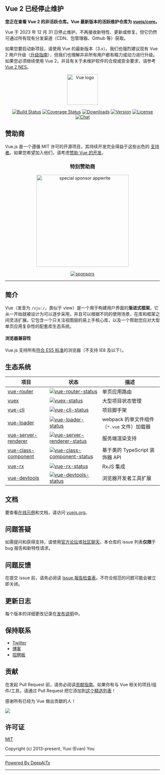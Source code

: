 ## Vue 2 已经停止维护

**您正在查看 Vue 2 的非活跃仓库。Vue 最新版本的活跃维护仓库为 [vuejs/core](https://github.com/vuejs/core)。**

Vue 于 2023 年 12 月 31 日停止维护。不再接收新特性、更新或修复。但它仍然可通过所有现有分发渠道（CDN、包管理器、Github 等）获取。

如果您要启动新项目，请使用 Vue 的最新版本（3.x）。我们也强烈建议现有 Vue 2 用户升级（[升级指南](https://v3-migration.vuejs.org/)），但我们也理解并非所有用户都有精力或动力进行升级。如果您必须继续使用 Vue 2，并且有关于未维护软件的合规或安全要求，请参考 [Vue 2 NES](https://www.herodevs.com/support/nes-vue?utm_source=vuejs-github&utm_medium=vue2-readme)。

<p align="center"><a href="https://vuejs.org" target="_blank" rel="noopener noreferrer"><img width="100" src="https://vuejs.org/images/logo.png" alt="Vue logo"></a></p>

<p align="center">
  <a href="https://circleci.com/gh/vuejs/vue/tree/dev"><img src="https://img.shields.io/circleci/project/github/vuejs/vue/dev.svg?sanitize=true" alt="Build Status"></a>
  <a href="https://codecov.io/github/vuejs/vue?branch=dev"><img src="https://img.shields.io/codecov/c/github/vuejs/vue/dev.svg?sanitize=true" alt="Coverage Status"></a>
  <a href="https://npmcharts.com/compare/vue?minimal=true"><img src="https://img.shields.io/npm/dm/vue.svg?sanitize=true" alt="Downloads"></a>
  <a href="https://www.npmjs.com/package/vue"><img src="https://img.shields.io/npm/v/vue.svg?sanitize=true" alt="Version"></a>
  <a href="https://www.npmjs.com/package/vue"><img src="https://img.shields.io/npm/l/vue.svg?sanitize=true" alt="License"></a>
  <a href="https://chat.vuejs.org/"><img src="https://img.shields.io/badge/chat-on%20discord-7289da.svg?sanitize=true" alt="Chat"></a>
</p>

## 赞助商

Vue.js 是一个遵循 MIT 许可的开源项目，其持续开发完全得益于这些出色的 [支持者](https://github.com/vuejs/core/blob/main/BACKERS.md)。如果您希望加入他们，请考虑[赞助 Vue 的开发](https://vuejs.org/sponsor/)。

<p align="center">
  <h3 align="center">特别赞助商</h3>
</p>

<p align="center">
  <a target="_blank" href="https://github.com/appwrite/appwrite">
  <img alt="special sponsor appwrite" src="https://sponsors.vuejs.org/images/appwrite.svg" width="300">
  </a>
</p>

<p align="center">
  <a target="_blank" href="https://vuejs.org/sponsor/">
    <img alt="sponsors" src="https://sponsors.vuejs.org/sponsors.svg?v3">
  </a>
</p>

---

## 简介

Vue（发音为 `/vjuː/`，类似于 view）是一个用于构建用户界面的**渐进式框架**。它从一开始就被设计为可以逐步采用，并且可以根据不同的使用场景，在库和框架之间灵活扩展。它包含一个只关注视图层的易上手核心库，以及一个帮助您应对大型单页应用复杂性的配套库生态系统。

#### 浏览器兼容性

Vue.js 支持所有[符合 ES5 标准](https://compat-table.github.io/compat-table/es5/)的浏览器（不支持 IE8 及以下）。

## 生态系统

| 项目                   | 状态                                                           | 描述                                                     |
| --------------------- | ------------------------------------------------------------ | ------------------------------------------------------- |
| [vue-router]          | [![vue-router-status]][vue-router-package]                   | 单页应用路由                                             |
| [vuex]                | [![vuex-status]][vuex-package]                               | 大型项目状态管理                                         |
| [vue-cli]             | [![vue-cli-status]][vue-cli-package]                         | 项目脚手架                                               |
| [vue-loader]          | [![vue-loader-status]][vue-loader-package]                   | webpack 的单文件组件（`*.vue` 文件）加载器               |
| [vue-server-renderer] | [![vue-server-renderer-status]][vue-server-renderer-package] | 服务端渲染支持                                           |
| [vue-class-component] | [![vue-class-component-status]][vue-class-component-package] | 基于类的 TypeScript 装饰器 API                          |
| [vue-rx]              | [![vue-rx-status]][vue-rx-package]                           | RxJS 集成                                               |
| [vue-devtools]        | [![vue-devtools-status]][vue-devtools-package]               | 浏览器开发者工具扩展                                     |

[vue-router]: https://github.com/vuejs/vue-router
[vuex]: https://github.com/vuejs/vuex
[vue-cli]: https://github.com/vuejs/vue-cli
[vue-loader]: https://github.com/vuejs/vue-loader
[vue-server-renderer]: https://github.com/vuejs/vue/tree/dev/packages/vue-server-renderer
[vue-class-component]: https://github.com/vuejs/vue-class-component
[vue-rx]: https://github.com/vuejs/vue-rx
[vue-devtools]: https://github.com/vuejs/vue-devtools
[vue-router-status]: https://img.shields.io/npm/v/vue-router.svg
[vuex-status]: https://img.shields.io/npm/v/vuex.svg
[vue-cli-status]: https://img.shields.io/npm/v/@vue/cli.svg
[vue-loader-status]: https://img.shields.io/npm/v/vue-loader.svg
[vue-server-renderer-status]: https://img.shields.io/npm/v/vue-server-renderer.svg
[vue-class-component-status]: https://img.shields.io/npm/v/vue-class-component.svg
[vue-rx-status]: https://img.shields.io/npm/v/vue-rx.svg
[vue-devtools-status]: https://img.shields.io/chrome-web-store/v/nhdogjmejiglipccpnnnanhbledajbpd.svg
[vue-router-package]: https://npmjs.com/package/vue-router
[vuex-package]: https://npmjs.com/package/vuex
[vue-cli-package]: https://npmjs.com/package/@vue/cli
[vue-loader-package]: https://npmjs.com/package/vue-loader
[vue-server-renderer-package]: https://npmjs.com/package/vue-server-renderer
[vue-class-component-package]: https://npmjs.com/package/vue-class-component
[vue-rx-package]: https://npmjs.com/package/vue-rx
[vue-devtools-package]: https://chrome.google.com/webstore/detail/vuejs-devtools/nhdogjmejiglipccpnnnanhbledajbpd

## 文档

要查看[在线示例](https://v2.vuejs.org/v2/examples/)和文档，请访问 [vuejs.org](https://v2.vuejs.org)。

## 问题答疑

如需提问和获得支持，请使用[官方论坛](https://forum.vuejs.org)或[社区聊天](https://chat.vuejs.org/)。本仓库的 issue 列表**仅限**于 bug 报告和新特性请求。

## 问题反馈

在提交 issue 前，请务必阅读 [Issue 报告检查表](https://github.com/vuejs/vue/blob/dev/.github/CONTRIBUTING.md#issue-reporting-guidelines)。不符合规范的问题可能会被立即关闭。

## 更新日志

每个版本的详细更改记录在[发布说明](https://github.com/vuejs/vue/releases)中。

## 保持联系

- [Twitter](https://twitter.com/vuejs)
- [博客](https://medium.com/the-vue-point)
- [招聘板](https://vuejobs.com/?ref=vuejs)

## 贡献

在发起 Pull Request 前，请务必阅读[贡献指南](https://github.com/vuejs/vue/blob/dev/.github/CONTRIBUTING.md)。如果你有与 Vue 相关的项目/组件/工具，请通过 Pull Request 把它添加到[这个精选列表](https://github.com/vuejs/awesome-vue)！

感谢所有已经为 Vue 做出贡献的人！

<a href="https://github.com/vuejs/vue/graphs/contributors"><img src="https://opencollective.com/vuejs/contributors.svg?width=890" /></a>

## 许可证

[MIT](https://opensource.org/licenses/MIT)

Copyright (c) 2013-present, Yuxi (Evan) You

---

[Powered By DeepAiTx](https://github.com/DeepAiTx)

---